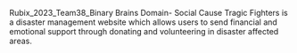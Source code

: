 Rubix_2023_Team38_Binary Brains
Domain- Social Cause
Tragic Fighters is a disaster management website which allows users to send financial and emotional support through donating and volunteering in disaster affected areas.
